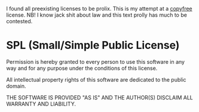 I found all preexisting licenses to be prolix.
This is my attempt at a [copyfree](http://copyfree.org/) license.
NB! I know jack shit about law and this text prolly has much to be contested.

SPL (Small/Simple Public License)
=================================
Permission is hereby granted to every person to use this software in any way
and for any purpose under the conditions of this license.

All intellectual property rights of this software are dedicated to the
public domain.

THE SOFTWARE IS PROVIDED "AS IS" AND THE AUTHOR(S) DISCLAIM ALL WARRANTY AND
LIABILITY.
